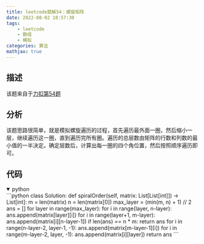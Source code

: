 ```yaml
---
title: leetcode题解54：螺旋矩阵
date: 2022-08-02 18:57:30
tags:
    - leetcode
    - 数组
    - 模拟
categories: 算法
mathjax: true
---
```


## 描述

该题来自于[力扣第54题](https://leetcode-cn.com/problems/spiral-matrix/)
<!--more-->

## 分析

该题思路很简单，就是模拟螺旋遍历的过程，首先遍历最外面一圈，然后缩小一层，继续遍历这一圈，直到遍历完所有圈。遍历的总层数由矩阵的行数和列数的最小值的一半决定。确定层数后，计算出每一圈的四个角位置，然后按照顺序遍历即可。

## 代码
<details open>
<summary>python</summary>
```python
class Solution:
    def spiralOrder(self, matrix: List[List[int]]) -> List[int]:
        m = len(matrix)
        n = len(matrix[0])
        max_layer = (min(m, n) + 1) // 2
        ans = []
        for layer in range(max_layer):
            for i in range(layer, n-layer):
                ans.append(matrix[layer][i])
            for i in range(layer+1, m-layer):
                ans.append(matrix[i][n-layer-1])
            if len(ans) == n * m:
                return ans
            for i in range(n-layer-2, layer-1, -1):
                ans.append(matrix[m-layer-1][i])
            for i in range(m-layer-2, layer, -1):
                ans.append(matrix[i][layer])
        return ans
```

